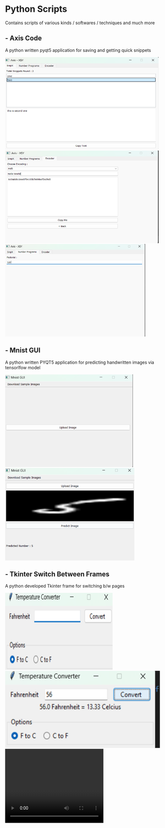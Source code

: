 # Python Scripts 

Contains scripts of various kinds / softwares / techniques and much more 



## - Axis Code 

A python written pyqt5 application for saving and getting quick snippets 

<img src="./media/axis1.png"  height="300px"  width="500px" >
<img src="./media/axis2.png"  height="300px" width="500px">
<img src="./media/axis3.png"  height="300px" >



## - Mnist GUI 

A python written PYQT5 application for predicting handwritten images via tensorlfow model 

<img src="./media/mnist_gui1.png"  height="300px">
<img src="./media/mnist_gui2.png"  height="300px">



## - Tkinter Switch Between Frames 

A python developed Tkinter frame for switching b/w pages 

<img src="./media/tk1.png"  height="250px"  width="350px">
<img src="./media/tk2.png"  height="250px">

  <video src="https://raw.githubusercontent.com/Rishabh-creator601/Python-Scripts/blob/master/media/tk_temp.mp4" type="video/mp4" width="320" height="240" />




## - Tk Image Slider
A python developed Tkinter for sliding images 

 <video src="https://raw.githubusercontent.com/Rishabh-creator601/Python-Scripts/blob/master/media/tk_image_slider.mp4" type="video/mp4" width="320" height="240" />

